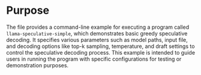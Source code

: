 # Purpose
The file provides a command-line example for executing a program called `llama-speculative-simple`, which demonstrates basic greedy speculative decoding. It specifies various parameters such as model paths, input file, and decoding options like top-k sampling, temperature, and draft settings to control the speculative decoding process. This example is intended to guide users in running the program with specific configurations for testing or demonstration purposes.
